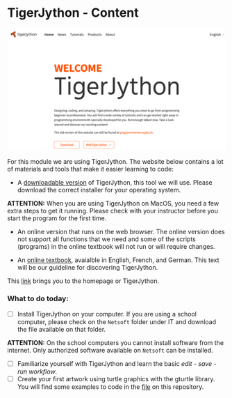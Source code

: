 # TigerJython - Content

![TJ Welcome](Media/TJ_Welcome.png)

For this module we are using TigerJython. The website below contains a lot of materials and tools that make it easier learning to code:

- A [downloadable version](https://tigerjython.com/en/products/download) of TigerJython, this tool we will use. Please download the correct installer for your operating system. 

**ATTENTION:** When you are using TigerJython on MacOS, you need a few extra steps to get it running. Please check with your instructor before you start the program for the first time.

- An online version that runs on the web browser. The online version does not support all functions that we need and some of the scripts (programs) in the online textbook will not run or will require changes.

- An [online textbook](https://programmierkonzepte.ch/engl/), avaialble in English, French, and German. This text will be our guideline for discovering TigerJython.


This [link](https://tigerjython.com/en) brings you to the homepage or TigerJython.


### What to do today:
- [ ] Install TigerJython on your computer. If you are using a school computer, please check on the ```Netsoft``` folder under IT and download the file available on that folder.

**ATTENTION:** On the school computers you cannot install software from the internet. Only authorized software available on ```Netsoft``` can be installed.

- [ ] Familiarize yourself with TigerJython and learn the basic *edit - save - run workflow*. 
- [ ] Create your first artwork using turtle graphics with the gturtle library. You will find some examples to code in the [file](https://github.com/mikefromd/TJ_Content/blob/main/Quatre_exemples_graphiques.md) on this repository.
